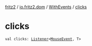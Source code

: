 [fritz2](../../index.md) / [io.fritz2.dom](../index.md) / [WithEvents](index.md) / [clicks](./clicks.md)

# clicks

`val clicks: `[`Listener`](../-listener/index.md)`<`[`MouseEvent`](https://kotlinlang.org/api/latest/jvm/stdlib/org.w3c.dom.events/-mouse-event/index.html)`, T>`